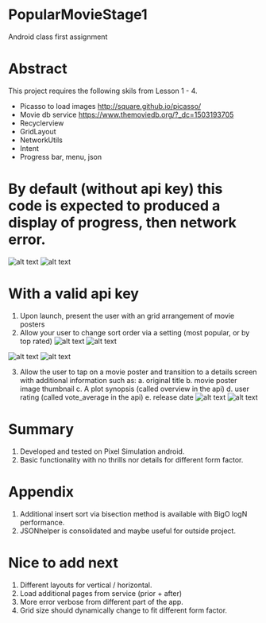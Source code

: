 # PopularMovieStage1
Android class first assignment

# Abstract
This project requires the following skils from Lesson 1 - 4.
* Picasso to load images http://square.github.io/picasso/
* Movie db service https://www.themoviedb.org/?_dc=1503193705
* Recyclerview
* GridLayout
* NetworkUtils
* Intent
* Progress bar, menu, json

# By default (without api key) this code is expected to produced a display of progress, then network error.
![alt text](http://ctyeung.com/mobile/udacity/networkError.png)
![alt text](http://ctyeung.com/mobile/udacity/progress.png)

# With a valid api key
1. Upon launch, present the user with an grid arrangement of movie posters
2. Allow your user to change sort order via a setting (most popular, or by top rated)
![alt text](http://ctyeung.com/mobile/udacity/popular.png)
![alt text](http://ctyeung.com/mobile/udacity/popular2.png)

![alt text](http://ctyeung.com/mobile/udacity/topRated.png)
![alt text](http://ctyeung.com/mobile/udacity/topRated2.png)

3. Allow the user to tap on a movie poster and transition to a details screen with additional information such as:
   a. original title
   b. movie poster image thumbnail
   c. A plot synopsis (called overview in the api)
   d. user rating (called vote_average in the api)
   e. release date
![alt text](http://ctyeung.com/mobile/udacity/detail.png)
![alt text](http://ctyeung.com/mobile/udacity/detail2.png)

# Summary
1. Developed and tested on Pixel Simulation android.
2. Basic functionality with no thrills nor details for different form factor.

# Appendix
1. Additional insert sort via bisection method is available with BigO logN performance. 
2. JSONhelper is consolidated and maybe useful for outside project.

# Nice to add next
1. Different layouts for vertical / horizontal.
2. Load additional pages from service (prior + after)
3. More error verbose from different part of the app.
4. Grid size should dynamically change to fit different form factor.
